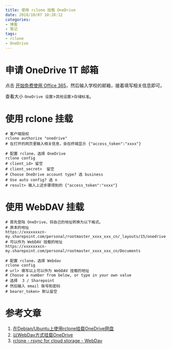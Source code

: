 ```yaml
---
title: 使用 rclone 挂载 OneDrive
date: 2018/10/07 10:28:12
categories: 
- 博客
- 笔记
tags: 
- rclone
- OneDrive
---
```


# 申请 OneDrive 1T 邮箱

点击 [开始免费使用 Office 365](https://www.microsoft.com/zh-cn/education/products/office/default.aspx)，然后输入学校的邮箱，接着填写相关信息即可。

查看大小 `OneDrive 设置`>`其他设置`>`存储标准`。

# 使用 rclone 挂载

```shell
# 客户端授权
rclone authorize "onedrive"
# 在打开的网页里输入相关信息，会在终端显示 {"access_token":"xxxx"}

# 配置 rclone，选择 OneDrive
rclone config
# client_id> 留空 
# client_secret>  留空 
# Choose OneDrive account type? 选 business
# Use auto config? 选 n
# result> 输入上述步骤得到的 {"access_token":"xxxx"}
```

<!--more-->

# 使用 WebDAV 挂载

```shell
# 首先登陆 OneDrive，将自己的地址转换为以下格式。
# 原本的地址
https://xxxxxxxcn-my.sharepoint.com/personal/rootmaster_xxxx_xxx_cn/_layouts/15/onedrive.aspx
# 可以作为 WebDAV 挂载的地址
https://xxxxxxxcn-my.sharepoint.com/personal/rootmaster_xxxx_xxx_cn/Documents

# 配置 rclone，选择 Webdav
rclone config
# url> 填写以上可以作为 WebDAV 挂载的地址
# Choose a number from below, or type in your own value
# 选择  3 / Sharepoint
# 然后输入 email 账号和密码
# bearer_token> 默认留空
```

# 参考文章

1. [在Debian/Ubuntu上使用rclone挂载OneDrive网盘](https://www.moerats.com/archives/491/)
2. [以WebDav方式挂载OneDrive](http://www.pianshen.com/article/6363174521/)
3. [ rclone - rsync for cloud storage - WebDav](https://rclone.org/webdav/)